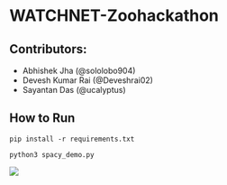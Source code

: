 # WATCHNET-Zoohackathon

## Contributors:
- Abhishek Jha (@sololobo904)
- Devesh Kumar Rai (@Deveshrai02)
- Sayantan Das (@ucalyptus)


## How to Run

`
pip install -r requirements.txt
`

`
python3 spacy_demo.py
`


![](http://ucalyptus.github.io/WATCHNET-Zoohackathon/1.png)
